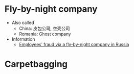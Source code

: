 # Fly-by-night company
- Also called
  - China: 皮包公司, 空壳公司
  - Romania: Ghost company
- Information
  - [Employees’ fraud via a fly-by-night company in Russia ](https://www.financierworldwide.com/employees-fraud-via-a-fly-by-night-company-in-russia#.YFacqK8zY2w)
# Carpetbagging